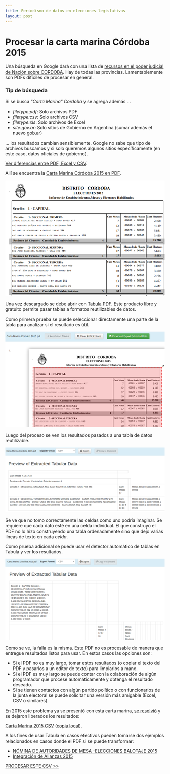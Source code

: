 ```yaml
---
title: Periodismo de datos en elecciones legislativas
layout: post
---
```

# Procesar la carta marina Córdoba 2015

Una búsqueda en Google dará con una lista de [recursos en el poder judicial de Nación sobre CORDOBA](https://www.pjn.gov.ar/cne/secelec/secciones/otros/otros_view.php?oID=674&dID=4). Hay de todas las provincias. Lamentablemente son PDFs difíciles de procesar en general.  

### Tip de búsqueda

Si se busca _"Carta Marina" Córdoba_ y se agrega además ...  
 - _filetype:pdf_: Solo archivos PDF
 - _filetype:csv_: Solo archivos CSV
 - _filetype:xls_: Solo archivos de Excel
 - _site:gov.ar_: Solo sitios de Gobierno en Argentina (sumar además el nuevo gob.ar)

 ... los resultados cambian sensiblemente. Google no sabe que tipo de archivos buscamos y si solo queremos algunos sitios específicamente (en este caso, datos oficiales de gobierno).  

[Ver diferencias entre PDF, Excel y CSV](formatos-de-archivo.md).  

Allí se encuentra la [Carta Marina Córdoba 2015 en PDF](https://www.pjn.gov.ar/cne/secelec/document/otros/4-Carta%20Marina%202015.pdf).  

![carta](../img/carta-marina-pdf.png)

Una vez descargado se debe abrir con [Tabula PDF](http://tabula.technology/). Este producto libre y gratuito permite pasar tablas a formatos reutilizables de datos.  

Como primera prueba se puede seleccionar directamente una parte de la tabla para analizar si el resultado es útil.  

![marca](../img/marcando-zona-en-tabula.png)

Luego del proceso se ven los resultados pasados a una tabla de datos reutilizable.  

![intento](../img/primer-intento-tabula.png)

Se ve que no tomo correctamente las celdas como uno podría imaginar. Se requiere que cada dato esté en una celda individual. El que construyo el PDF no lo hizo construyendo una tabla ordenadamente sino que dejo varias líneas de texto en cada _celda_.  

Como prueba adicional se puede usar el detector automático de tablas en Tabula y ver los resultados. 

![prueba2](../img/prueba-2-tabula.png)

Como se ve, la falla es la misma. Este PDF no es procesable de manera que entregue resultados listos para usar. En estos casos las opciones son:
 - Si el PDF no es muy largo, tomar estos resultados (o copiar el texto del PDF y pasarlos a un editor de texto) para limpiarlos a mano.
 - Si el PDF es muy largo se puede contar con la colaboración de algún programador que procese automáticamente y obtenga el resultado deseado.
 - Si se tienen contactos con algún partido político o con funcionarios de la junta electoral se puede solicitar una versión más amigable (Excel, CSV o similares).

En 2015 este problema ya se presentó con esta carta marina, [se resolvió](https://github.com/OpenDataCordoba/elecciones2015/tree/master/resources/carta-marina) y se dejaron liberados los resultados:

[Carta Marina 2015 CSV](https://github.com/OpenDataCordoba/elecciones2015/blob/master/resources/carta-marina/escuelas-elecciones-2015-cordoba.csv?raw=true) ([copia local](../recursos/escuelas-elecciones-2015-cordoba.csv)).  

A los fines de usar Tabula en casos efectivos pueden tomarse dos ejemplos relacionados en casos donde el PDF si se puede transformar:
 - [NÓMINA DE AUTORIDADES DE MESA -ELECCIONES BALOTAJE 2015](https://www.pjn.gov.ar/cne/secelec/document/otros/4-04_web_am181115_20h40m.pdf)
 - [Integración de Alianzas 2015](https://www.pjn.gov.ar/cne/secelec/document/otros/4-INTEGRACION%20DE%20ALIANZAS%202015%20ELECCIONES%20PASO.pdf)

[PROCESAR ESTE CSV >>](geolocalizar-csv.md) 